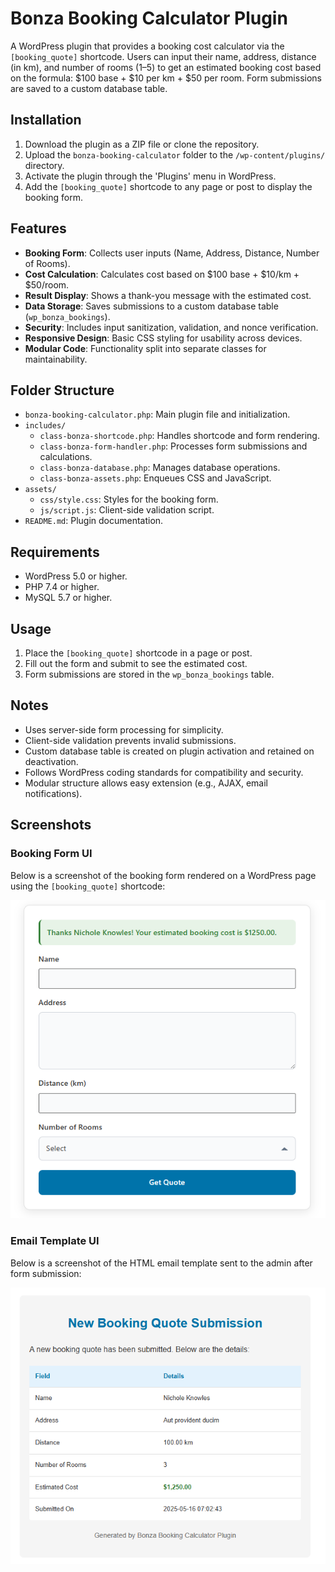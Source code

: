 # Bonza Booking Calculator Plugin

A WordPress plugin that provides a booking cost calculator via the `[booking_quote]` shortcode. Users can input their name, address, distance (in km), and number of rooms (1–5) to get an estimated booking cost based on the formula: $100 base + $10 per km + $50 per room. Form submissions are saved to a custom database table.

## Installation

1. Download the plugin as a ZIP file or clone the repository.
2. Upload the `bonza-booking-calculator` folder to the `/wp-content/plugins/` directory.
3. Activate the plugin through the 'Plugins' menu in WordPress.
4. Add the `[booking_quote]` shortcode to any page or post to display the booking form.

## Features

- **Booking Form**: Collects user inputs (Name, Address, Distance, Number of Rooms).
- **Cost Calculation**: Calculates cost based on $100 base + $10/km + $50/room.
- **Result Display**: Shows a thank-you message with the estimated cost.
- **Data Storage**: Saves submissions to a custom database table (`wp_bonza_bookings`).
- **Security**: Includes input sanitization, validation, and nonce verification.
- **Responsive Design**: Basic CSS styling for usability across devices.
- **Modular Code**: Functionality split into separate classes for maintainability.

## Folder Structure

- `bonza-booking-calculator.php`: Main plugin file and initialization.
- `includes/`
  - `class-bonza-shortcode.php`: Handles shortcode and form rendering.
  - `class-bonza-form-handler.php`: Processes form submissions and calculations.
  - `class-bonza-database.php`: Manages database operations.
  - `class-bonza-assets.php`: Enqueues CSS and JavaScript.
- `assets/`
  - `css/style.css`: Styles for the booking form.
  - `js/script.js`: Client-side validation script.
- `README.md`: Plugin documentation.

## Requirements

- WordPress 5.0 or higher.
- PHP 7.4 or higher.
- MySQL 5.7 or higher.

## Usage

1. Place the `[booking_quote]` shortcode in a page or post.
2. Fill out the form and submit to see the estimated cost.
3. Form submissions are stored in the `wp_bonza_bookings` table.

## Notes

- Uses server-side form processing for simplicity.
- Client-side validation prevents invalid submissions.
- Custom database table is created on plugin activation and retained on deactivation.
- Follows WordPress coding standards for compatibility and security.
- Modular structure allows easy extension (e.g., AJAX, email notifications).


## Screenshots

### Booking Form UI
Below is a screenshot of the booking form rendered on a WordPress page using the `[booking_quote]` shortcode:

![Booking Form UI](assets/images/form-ui.png)

### Email Template UI
Below is a screenshot of the HTML email template sent to the admin after form submission:

![Email Template UI](assets/images/email-template-ui.png)